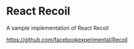 # React Recoil
A sample implementation of React Recoil

https://github.com/facebookexperimental/Recoil
